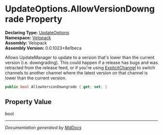 ﻿<!--  
  <auto-generated>   
    The contents of this file were generated by a tool.  
    Changes to this file may be list if the file is regenerated  
  </auto-generated>   
-->

# UpdateOptions.AllowVersionDowngrade Property

**Declaring Type:** [UpdateOptions](../index.md)  
**Namespace:** [Velopack](../../index.md)  
**Assembly:** Velopack  
**Assembly Version:** 0.0.1023+8e1beca

Allows UpdateManager to update to a version that's lower than the current version (i.e. downgrading). This could happen if a release has bugs and was retracted from the release feed, or if you're using [ExplicitChannel](ExplicitChannel.md) to switch channels to another channel where the latest version on that  channel is lower than the current version.

```csharp
public bool AllowVersionDowngrade { get; set; }
```

## Property Value

bool

___

*Documentation generated by [MdDocs](https://github.com/ap0llo/mddocs)*
